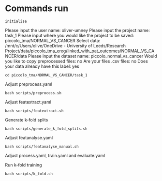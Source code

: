 # Commands run

```
initialise
```

Please input the user name: oliver-umney
Please input the project name: task_1
Please input where you would like the project to be saved: piccolo_tma/NORMAL_VS_CANCER
Select data: /mnt/c/Users/olive/OneDrive - University of Leeds/Research Project/data/piccolo_tma_ereg/linked_with_pat_outcomes/NORMAL_VS_CANCER/data
Please input the dataset name: piccolo_normal_vs_cancer
Would you like to copy preprocessed files: no
Are your files .csv files: no
Does your data already have this label: yes

```
cd piccolo_tma/NORMAL_VS_CANCER/task_1
```

Adjust preprocess.yaml

```
bash scripts/preprocess.sh
```

Adjust featextract.yaml

```
bash scripts/featextract.sh
```

Generate k-fold splits
```
bash scripts/generate_k_fold_splits.sh
```

Adjust featanalyse.yaml

```
bash scripts/featanalyse_manual.sh
```

Adjust process.yaml, train.yaml and evaluate.yaml

Run k-fold training

```
bash scripts/k_fold.sh
```
